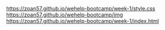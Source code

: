 https://zoan57.github.io/wehelp-bootcamp/week-1/style.css
https://zoan57.github.io/wehelp-bootcamp/img
https://zoan57.github.io/wehelp-bootcamp/week-1/index.html